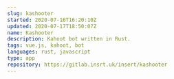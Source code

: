 ```yaml
---
slug: kashooter
started: 2020-07-16T16:20:10Z
updated: 2020-07-17T18:50:07Z
name: Kashooter
description: Kahoot bot written in Rust.
tags: vue.js, kahoot, bot
languages: rust, javascript
type: app
repository: https://gitlab.insrt.uk/insert/kashooter
---
```

